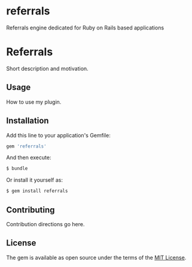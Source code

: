 # referrals
Referrals engine dedicated for Ruby on Rails based applications

# Referrals
Short description and motivation.

## Usage
How to use my plugin.

## Installation
Add this line to your application's Gemfile:

```ruby
gem 'referrals'
```

And then execute:
```bash
$ bundle
```

Or install it yourself as:
```bash
$ gem install referrals
```

## Contributing
Contribution directions go here.

## License
The gem is available as open source under the terms of the [MIT License](http://opensource.org/licenses/MIT).
